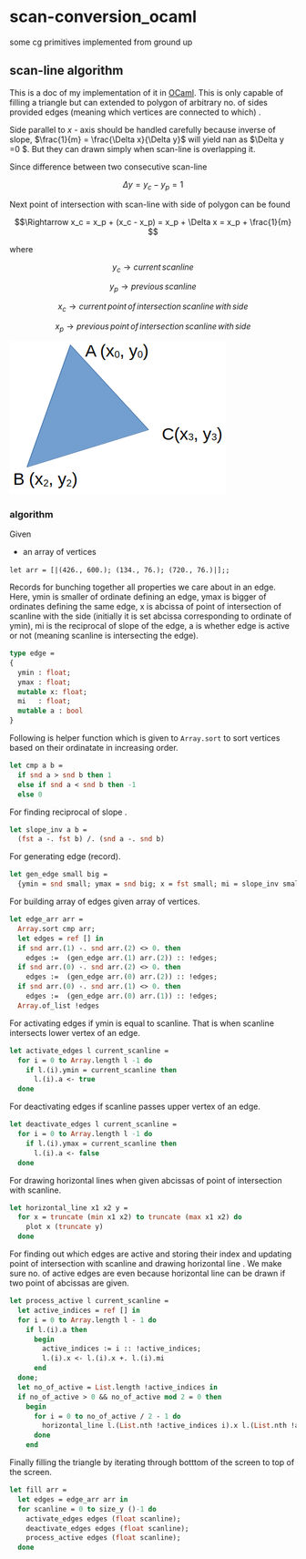 # scan-conversion_ocaml

some cg primitives implemented from ground up

## scan-line algorithm

This is a doc of my implementation of it in [OCaml](./fill_scan-line.ml). This is only capable of filling a triangle but can extended to polygon of arbitrary no. of sides provided edges (meaning which vertices are connected to which) .

Side parallel to $x$ - axis should be handled carefully because inverse of slope, $\frac{1}{m} = \frac{\Delta x}{\Delta y}$ will yield nan as $\Delta y =0 $. But they can drawn simply when scan-line is overlapping it.

Since difference between two consecutive scan-line 

$$\Delta y = y_{c} - y_{p} = 1 $$

Next point of intersection with scan-line with side of polygon can be found 

$$\Rightarrow x_c = x_p + (x_c - x_p) = x_p + \Delta x = x_p + \frac{1}{m} $$ 

where 

$$ y_c \rightarrow current \, scanline $$

$$ y_p \rightarrow previous \, scanline $$

$$ x_c \rightarrow current \, point \, of \, intersection  \, scanline \, with \, side $$

$$ x_p \rightarrow previous \, point \, of \, intersection  \, scanline \, with \, side $$


![Filled triangle](/figures/fill_fig.png)


### algorithm 

Given
- an array of vertices

`let arr = [|(426., 600.); (134., 76.); (720., 76.)|];;`

Records for bunching together all properties we care about in an edge. Here, ymin is smaller of ordinate defining an edge, ymax is bigger of ordinates defining the same edge, x is abcissa of point of intersection of scanline with the side (initially it is set abcissa corresponding to ordinate of ymin), mi is the reciprocal of slope of the edge, a is whether edge is active or not (meaning scanline is intersecting the edge).
```OCaml
type edge = 
{
  ymin : float;
  ymax : float;
  mutable x: float;
  mi   : float;
  mutable a : bool
}
```
Following is helper function which is given to `Array.sort` to sort vertices based on their ordinatate in increasing order.
```OCaml
let cmp a b = 
  if snd a > snd b then 1
  else if snd a < snd b then -1
  else 0
```
For finding reciprocal of slope .
```OCaml
let slope_inv a b =
  (fst a -. fst b) /. (snd a -. snd b)
```
For generating edge (record).
```OCaml
let gen_edge small big = 
  {ymin = snd small; ymax = snd big; x = fst small; mi = slope_inv small big; a = false}
```
For building array of edges given array of vertices.
```OCaml
let edge_arr arr =
  Array.sort cmp arr;
  let edges = ref [] in 
  if snd arr.(1) -. snd arr.(2) <> 0. then
    edges :=  (gen_edge arr.(1) arr.(2)) :: !edges;
  if snd arr.(0) -. snd arr.(2) <> 0. then
    edges :=  (gen_edge arr.(0) arr.(2)) :: !edges;
  if snd arr.(0) -. snd arr.(1) <> 0. then
    edges :=  (gen_edge arr.(0) arr.(1)) :: !edges;
  Array.of_list !edges
```
For activating edges if ymin is equal to scanline. That is when scanline intersects lower vertex of an edge.
```OCaml
let activate_edges l current_scanline =
  for i = 0 to Array.length l -1 do 
    if l.(i).ymin = current_scanline then 
      l.(i).a <- true
  done
```
For deactivating edges if scanline passes upper vertex of an edge.
```OCaml
let deactivate_edges l current_scanline =
  for i = 0 to Array.length l -1 do 
    if l.(i).ymax = current_scanline then 
      l.(i).a <- false
  done
```
For drawing horizontal lines when given abcissas of point of intersection with scanline.
```OCaml
let horizontal_line x1 x2 y =
  for x = truncate (min x1 x2) to truncate (max x1 x2) do 
    plot x (truncate y)
  done
```
For finding out which edges are active and storing their index and updating point of intersection with scanline and drawing horizontal line . We make sure no. of active edges are even because horizontal line can be drawn if two point of abcissas are given.
```OCaml
let process_active l current_scanline =
  let active_indices = ref [] in 
  for i = 0 to Array.length l - 1 do 
    if l.(i).a then
      begin
        active_indices := i :: !active_indices;
        l.(i).x <- l.(i).x +. l.(i).mi
      end
  done;
  let no_of_active = List.length !active_indices in 
  if no_of_active > 0 && no_of_active mod 2 = 0 then 
    begin
      for i = 0 to no_of_active / 2 - 1 do 
        horizontal_line l.(List.nth !active_indices i).x l.(List.nth !active_indices (i + 1)).x current_scanline
      done
    end
```
Finally filling the triangle by iterating through botttom of the screen to top of the screen.
```OCaml
let fill arr =
  let edges = edge_arr arr in 
  for scanline = 0 to size_y ()-1 do 
    activate_edges edges (float scanline);
    deactivate_edges edges (float scanline);
    process_active edges (float scanline);
  done
```